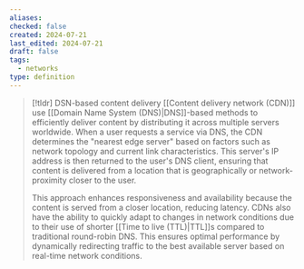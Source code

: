 ```yaml
---
aliases: 
checked: false
created: 2024-07-21
last_edited: 2024-07-21
draft: false
tags:
  - networks
type: definition
---
```

>[!tldr] DSN-based content delivery
>[[Content delivery network (CDN)]] use [[Domain Name System (DNS)|DNS]]-based methods to efficiently deliver content by distributing it across multiple servers worldwide. When a user requests a service via DNS, the CDN determines the "nearest edge server" based on factors such as network topology and current link characteristics. This server's IP address is then returned to the user's DNS client, ensuring that content is delivered from a location that is geographically or network-proximity closer to the user.
>
>This approach enhances responsiveness and availability because the content is served from a closer location, reducing latency. CDNs also have the ability to quickly adapt to changes in network conditions due to their use of shorter [[Time to live (TTL)|TTL]]s compared to traditional round-robin DNS. This ensures optimal performance by dynamically redirecting traffic to the best available server based on real-time network conditions.

